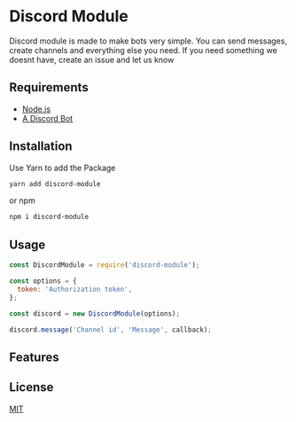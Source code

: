 # Discord Module

Discord module is made to make bots very simple. You can send messages, create channels and everything else you need. If you need something we doesnt have, create an issue and let us know

## Requirements

- [Node.js](https://nodejs.org)
- [A Discord Bot](https://discord.com/developers/applications)

## Installation

Use Yarn to add the Package
```bash
yarn add discord-module
```
or npm
```bash
npm i discord-module
```

## Usage
```javascript
const DiscordModule = require('discord-module');

const options = {
  token: 'Authorization token',
};

const discord = new DiscordModule(options);

discord.message('Channel id', 'Message', callback);
```

## Features



## License
[MIT](https://choosealicense.com/licenses/mit/)
